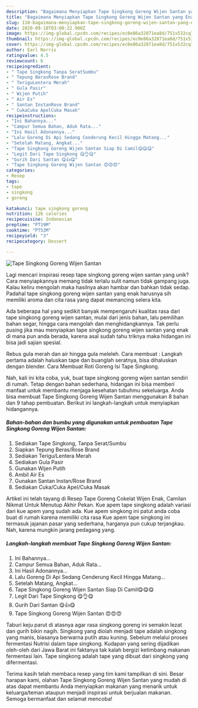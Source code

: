 ```yaml
---
description: "Bagaimana Menyiapkan Tape Singkong Goreng Wijen Santan yang Enak Banget"
title: "Bagaimana Menyiapkan Tape Singkong Goreng Wijen Santan yang Enak Banget"
slug: 110-bagaimana-menyiapkan-tape-singkong-goreng-wijen-santan-yang-enak-banget
date: 2020-09-18T03:00:22.900Z
image: https://img-global.cpcdn.com/recipes/ec0e86a32871ea8d/751x532cq70/tape-singkong-goreng-wijen-santan-foto-resep-utama.jpg
thumbnail: https://img-global.cpcdn.com/recipes/ec0e86a32871ea8d/751x532cq70/tape-singkong-goreng-wijen-santan-foto-resep-utama.jpg
cover: https://img-global.cpcdn.com/recipes/ec0e86a32871ea8d/751x532cq70/tape-singkong-goreng-wijen-santan-foto-resep-utama.jpg
author: Earl Norris
ratingvalue: 4.5
reviewcount: 6
recipeingredient:
- " Tape Singkong Tanpa SeratSumbu"
- " Tepung BerasRose Brand"
- " TeriguLentera Merah"
- " Gula Pasir"
- " Wijen Putih"
- " Air Es"
- " Santan InstanRose Brand"
- " CukaCuka ApelCuka Masak"
recipeinstructions:
- "Ini Bahannya..."
- "Campur Semua Bahan, Aduk Rata..."
- "Ini Hasil Adonannya..."
- "Lalu Goreng Di Api Sedang Cenderung Kecil Hingga Matang..."
- "Setelah Matang, Angkat..."
- "Tape Singkong Goreng Wijen Santan Siap Di Camil😋😋😋"
- "Legit Dari Tape Singkong 😋👌😋"
- "Gurih Dari Santan 😋👍😋"
- "Tape Singkong Goreng Wijen Santan 😍😍😍"
categories:
- Resep
tags:
- tape
- singkong
- goreng

katakunci: tape singkong goreng 
nutrition: 126 calories
recipecuisine: Indonesian
preptime: "PT19M"
cooktime: "PT53M"
recipeyield: "3"
recipecategory: Dessert

---
```



![Tape Singkong Goreng Wijen Santan](https://img-global.cpcdn.com/recipes/ec0e86a32871ea8d/751x532cq70/tape-singkong-goreng-wijen-santan-foto-resep-utama.jpg)

Lagi mencari inspirasi resep tape singkong goreng wijen santan yang unik? Cara menyiapkannya memang tidak terlalu sulit namun tidak gampang juga. Kalau keliru mengolah maka hasilnya akan hambar dan bahkan tidak sedap. Padahal tape singkong goreng wijen santan yang enak harusnya sih memiliki aroma dan cita rasa yang dapat memancing selera kita.

Ada beberapa hal yang sedikit banyak mempengaruhi kualitas rasa dari tape singkong goreng wijen santan, mulai dari jenis bahan, lalu pemilihan bahan segar, hingga cara mengolah dan menghidangkannya. Tak perlu pusing jika mau menyiapkan tape singkong goreng wijen santan yang enak di mana pun anda berada, karena asal sudah tahu triknya maka hidangan ini bisa jadi sajian spesial.

Rebus gula merah dan air hingga gula meleleh. Cara membuat : Langkah pertama adalah haluskan tape dan buanglah seratnya, bisa dihaluskan dengan blender. Cara Membuat Roti Goreng Isi Tape Singkong.


Nah, kali ini kita coba, yuk, buat tape singkong goreng wijen santan sendiri di rumah. Tetap dengan bahan sederhana, hidangan ini bisa memberi manfaat untuk membantu menjaga kesehatan tubuhmu sekeluarga. Anda bisa membuat Tape Singkong Goreng Wijen Santan menggunakan 8 bahan dan 9 tahap pembuatan. Berikut ini langkah-langkah untuk menyiapkan hidangannya.

<!--inarticleads1-->

##### Bahan-bahan dan bumbu yang digunakan untuk pembuatan Tape Singkong Goreng Wijen Santan:

1. Sediakan  Tape Singkong, Tanpa Serat/Sumbu
1. Siapkan  Tepung Beras/Rose Brand
1. Sediakan  Terigu/Lentera Merah
1. Sediakan  Gula Pasir
1. Gunakan  Wijen Putih
1. Ambil  Air Es
1. Gunakan  Santan Instan/Rose Brand
1. Sediakan  Cuka/Cuka Apel/Cuka Masak


Artikel ini telah tayang di Resep Tape Goreng Cokelat Wijen Enak, Camilan Nikmat Untuk Menutup Akhir Pekan. Kue apem tape singkong adalah variasi dari kue apem yang sudah ada. Kue apem singkong ini patut anda coba buat di rumah karena memiliki cita rasa Kue apem tape singkong ini termasuk jajanan pasar yang sederhana, harganya pun cukup terjangkau. Nah, karena mungkin jarang pedagang yang. 

<!--inarticleads2-->

##### Langkah-langkah membuat Tape Singkong Goreng Wijen Santan:

1. Ini Bahannya...
1. Campur Semua Bahan, Aduk Rata...
1. Ini Hasil Adonannya...
1. Lalu Goreng Di Api Sedang Cenderung Kecil Hingga Matang...
1. Setelah Matang, Angkat...
1. Tape Singkong Goreng Wijen Santan Siap Di Camil😋😋😋
1. Legit Dari Tape Singkong 😋👌😋
1. Gurih Dari Santan 😋👍😋
1. Tape Singkong Goreng Wijen Santan 😍😍😍


Taburi keju parut di atasnya agar rasa singkong goreng ini semakin lezat dan gurih bikin nagih. Singkong yang diolah menjadi tape adalah singkong yang manis, biasanya berwarna putih atau kuning. Sebelum melalui proses fermentasi Nutrisi dalam tape singkong. Kudapan yang sering dijadikan oleh-oleh dari Jawa Barat ini faktanya tak kalah bergizi ketimbang makanan fermentasi lain. Tape singkong adalah tape yang dibuat dari singkong yang difermentasi. 

Terima kasih telah membaca resep yang tim kami tampilkan di sini. Besar harapan kami, olahan Tape Singkong Goreng Wijen Santan yang mudah di atas dapat membantu Anda menyiapkan makanan yang menarik untuk keluarga/teman ataupun menjadi inspirasi untuk berjualan makanan. Semoga bermanfaat dan selamat mencoba!
